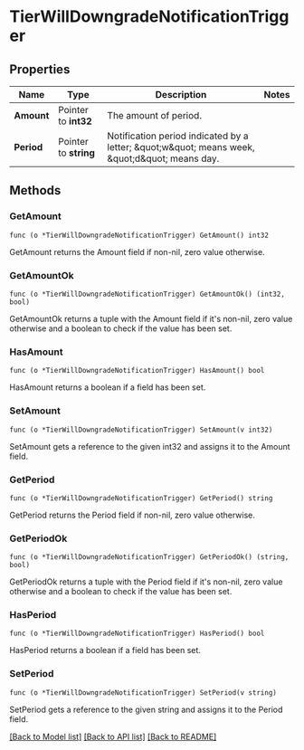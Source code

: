 # TierWillDowngradeNotificationTrigger

## Properties

Name | Type | Description | Notes
------------ | ------------- | ------------- | -------------
**Amount** | Pointer to **int32** | The amount of period. | 
**Period** | Pointer to **string** | Notification period indicated by a letter; \&quot;w\&quot; means week, \&quot;d\&quot; means day. | 

## Methods

### GetAmount

`func (o *TierWillDowngradeNotificationTrigger) GetAmount() int32`

GetAmount returns the Amount field if non-nil, zero value otherwise.

### GetAmountOk

`func (o *TierWillDowngradeNotificationTrigger) GetAmountOk() (int32, bool)`

GetAmountOk returns a tuple with the Amount field if it's non-nil, zero value otherwise
and a boolean to check if the value has been set.

### HasAmount

`func (o *TierWillDowngradeNotificationTrigger) HasAmount() bool`

HasAmount returns a boolean if a field has been set.

### SetAmount

`func (o *TierWillDowngradeNotificationTrigger) SetAmount(v int32)`

SetAmount gets a reference to the given int32 and assigns it to the Amount field.

### GetPeriod

`func (o *TierWillDowngradeNotificationTrigger) GetPeriod() string`

GetPeriod returns the Period field if non-nil, zero value otherwise.

### GetPeriodOk

`func (o *TierWillDowngradeNotificationTrigger) GetPeriodOk() (string, bool)`

GetPeriodOk returns a tuple with the Period field if it's non-nil, zero value otherwise
and a boolean to check if the value has been set.

### HasPeriod

`func (o *TierWillDowngradeNotificationTrigger) HasPeriod() bool`

HasPeriod returns a boolean if a field has been set.

### SetPeriod

`func (o *TierWillDowngradeNotificationTrigger) SetPeriod(v string)`

SetPeriod gets a reference to the given string and assigns it to the Period field.


[[Back to Model list]](../README.md#documentation-for-models) [[Back to API list]](../README.md#documentation-for-api-endpoints) [[Back to README]](../README.md)


